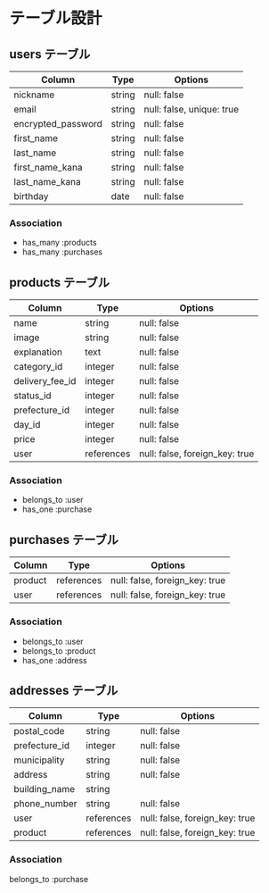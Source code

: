 # テーブル設計

## users テーブル
| Column               | Type   | Options                  |
| -----------          | ------ | -----------              |
| nickname             | string | null: false              |
| email                | string | null: false, unique: true|
| encrypted_password   | string | null: false              |
| first_name           | string | null: false              |
| last_name            | string | null: false              |
| first_name_kana      | string | null: false              |
| last_name_kana       | string | null: false              |
| birthday             | date   | null: false              |

### Association

- has_many :products
- has_many :purchases


## products テーブル
| Column                 | Type       | Options                        |
| -------------------    | ---------- | -----------                    |
| name                   | string     | null: false                    |
| image                  | string     | null: false                    |
| explanation            | text       | null: false                    |
| category_id            | integer    | null: false                    |
| delivery_fee_id        | integer    | null: false                    |
| status_id              | integer    | null: false                    |
| prefecture_id          | integer    | null: false                    |
| day_id                 | integer    | null: false                    |
| price                  | integer    | null: false                    |
| user                   | references | null: false, foreign_key: true | 


### Association

- belongs_to :user
- has_one :purchase



## purchases テーブル
| Column        | Type          | Options                        |
| ------------- | -------       | ------------------------------ |
| product       | references    | null: false, foreign_key: true |
| user          | references    | null: false, foreign_key: true |


### Association

- belongs_to :user
- belongs_to :product
- has_one :address




## addresses テーブル

| Column          | Type       | Options                        |
| ------------- | ----------   | ------------------------------ |
| postal_code   | string       | null: false                    |
| prefecture_id | integer      | null: false                    |
| municipality  | string       | null: false                    |
| address       | string       | null: false                    |
| building_name | string       |                                |
| phone_number  | string       | null: false                    |
| user          | references   | null: false, foreign_key: true |
| product       | references  | null: false, foreign_key: true  |

### Association

belongs_to :purchase

